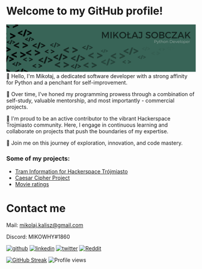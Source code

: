 # Welcome to my GitHub profile!
![](https://github.com/mikowhyHUB/mikowhyHUB/blob/main/ms_banner.png?raw=true)
👋 Hello, I'm Mikołaj, a dedicated software developer with a strong affinity for Python and a penchant for self-improvement.

🧠 Over time, I've honed my programming prowess through a combination of self-study, valuable mentorship, and most importantly - commercial projects. 

🚀 I'm proud to be an active contributor to the vibrant Hackerspace Trojmiasto community. Here, I engage in continuous learning and collaborate on projects that push the boundaries of my expertise.

🌟 Join me on this journey of exploration, innovation, and code mastery.

### Some of my projects:
- [Tram Information for Hackerspace Trójmiasto](https://github.com/mikowhyHUB/hs3-traminformation)
- [Caesar Cipher Project](https://github.com/mikowhyHUB/caesar-cipher)
- [Movie ratings](https://github.com/mikowhyHUB/movie-ratings)



# Contact me
Mail: mikolaj.kalisz@gmail.com 

Discord: MIKOWHY#1860

[<img src='https://cdn.jsdelivr.net/npm/simple-icons@3.0.1/icons/github.svg' alt='github' height='40'>](https://github.com/mikowhyHUB)  [<img src='https://cdn.jsdelivr.net/npm/simple-icons@3.0.1/icons/linkedin.svg' alt='linkedin' height='40'>](https://www.linkedin.com/in/mikobczak/) [<img src='https://cdn.jsdelivr.net/npm/simple-icons@3.0.1/icons/twitter.svg' alt='twitter' height='40'>](https://twitter.com/_mikowhy)  [<img src='https://cdn.jsdelivr.net/npm/simple-icons@3.0.1/icons/reddit.svg' alt='Reddit' height='40'>](https://www.reddit.com/user/_mikowhy)  

[![GitHub Streak](https://github-readme-streak-stats.herokuapp.com?user=mikowhyHUB&theme=blueberry&date_format=M%20j%5B%2C%20Y%5D)](https://git.io/streak-stats)
![Profile views](https://gpvc.arturio.dev/mikowhyHUB) 

